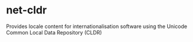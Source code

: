 # net-cldr
Provides locale content for internationalisation software using the Unicode Common Local Data Repository (CLDR)
